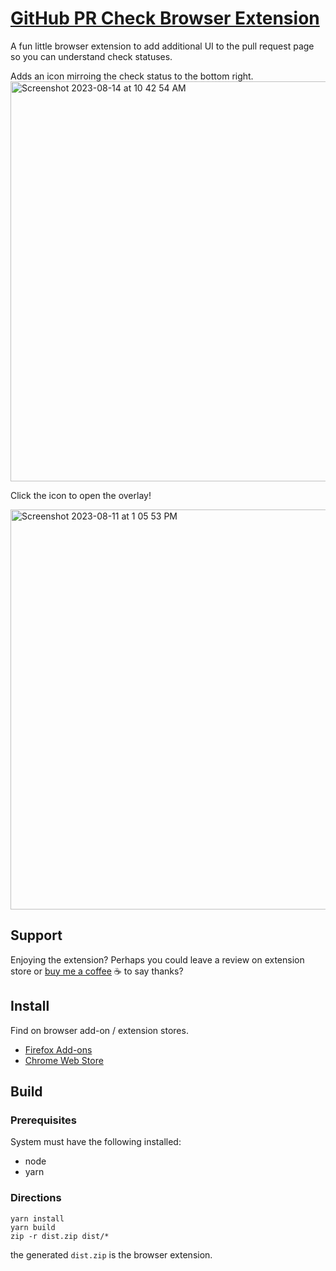 # [GitHub PR Check Browser Extension](https://github.com/bdkent/gh-pr-ext/)

A fun little browser extension to add additional UI to the pull request page so you can understand check statuses.

Adds an icon mirroing the check status to the bottom right.
<img width="640" alt="Screenshot 2023-08-14 at 10 42 54 AM" src="https://github.com/bdkent/gh-pr-ext/assets/3629629/62b99eac-f2f7-414d-a800-d89793a78c95">

Click the icon to open the overlay!

<img width="640" alt="Screenshot 2023-08-11 at 1 05 53 PM" src="https://github.com/bdkent/gh-pr-ext/assets/3629629/9bb56d64-2b31-4100-96f5-5ed70afdf990">


## Support

Enjoying the extension? Perhaps you could leave a review on extension store or [buy me a coffee](https://www.buymeacoffee.com/bdkent) :coffee: to say thanks?

## Install

Find on browser add-on / extension stores.

- [Firefox Add-ons](https://addons.mozilla.org/en-US/firefox/addon/github-pr-check-status/)
- [Chrome Web Store](https://chrome.google.com/webstore/detail/ldddlenkajkonchccpkjapihmdgjgjop)

## Build

### Prerequisites

System must have the following installed:

- node
- yarn

### Directions

```shell
yarn install
yarn build
zip -r dist.zip dist/*
```

the generated `dist.zip` is the browser extension.
